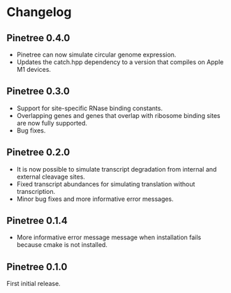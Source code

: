# Changelog

## Pinetree 0.4.0

- Pinetree can now simulate circular genome expression.
- Updates the catch.hpp dependency to a version that compiles on Apple M1 devices. 

## Pinetree 0.3.0

- Support for site-specific RNase binding constants.
- Overlapping genes and genes that overlap with ribosome binding sites are now fully supported.
- Bug fixes. 

## Pinetree 0.2.0

- It is now possible to simulate transcript degradation from internal and external cleavage sites.
- Fixed transcript abundances for simulating translation without transcription.
- Minor bug fixes and more informative error messages.

## Pinetree 0.1.4

- More informative error message message when installation fails because cmake is not installed.

## Pinetree 0.1.0

First initial release.
